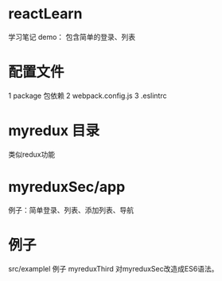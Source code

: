 # reactLearn
学习笔记 demo： 包含简单的登录、列表

# 配置文件
1 package 包依赖
2 webpack.config.js
3 .eslintrc

# myredux 目录
类似redux功能 

# myreduxSec/app
例子：简单登录、列表、添加列表、导航

# 例子
src/examplel 例子 
myreduxThird 对myreduxSec改造成ES6语法。

